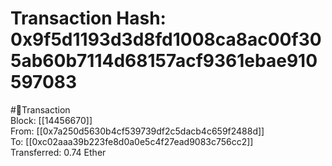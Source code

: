 
Transaction Hash: 0x9f5d1193d3d8fd1008ca8ac00f305ab60b7114d68157acf9361ebae910597083
====================================================================================
  
#💸Transaction  
Block: [[14456670]]  
From: [[0x7a250d5630b4cf539739df2c5dacb4c659f2488d]]  
To: [[0xc02aaa39b223fe8d0a0e5c4f27ead9083c756cc2]]  
Transferred: 0.74 Ether